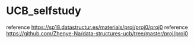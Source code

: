# UCB_selfstudy

reference https://sp18.datastructur.es/materials/proj/proj0/proj0
reference https://github.com/Zhenye-Na/data-structures-ucb/tree/master/proj/proj0
